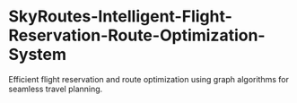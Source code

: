 # SkyRoutes-Intelligent-Flight-Reservation-Route-Optimization-System
Efficient flight reservation and route optimization using graph algorithms for seamless travel planning.
